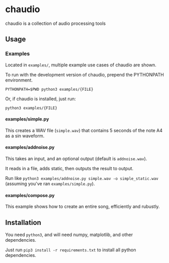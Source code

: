 # chaudio

chaudio is a collection of audio processing tools


## Usage

### Examples

Located in `examples/`, multiple example use cases of chaudio are shown.

To run with the development version of chaudio, prepend the PYTHONPATH environment.

`PYTHONPATH=$PWD python3 examples/{FILE}`

Or, if chaudio is installed, just run:

`python3 examples/{FILE}`

#### examples/simple.py

This creates a WAV file (`simple.wav`) that contains 5 seconds of the note A4 as a sin waveform.

#### examples/addnoise.py

This takes an input, and an optional output (default is `addnoise.wav`). 

It reads in a file, adds static, then outputs the result to output.

Run like `python3 examples/addnoise.py simple.wav -o simple_static.wav` (assuming you've ran `examples/simple.py`).


#### examples/compose.py

This example shows how to create an entire song, efficiently and rubustly.


## Installation

You need `python3`, and will need numpy, matplotlib, and other dependencies.

Just run `pip3 install -r requirements.txt` to install all python dependencies.



